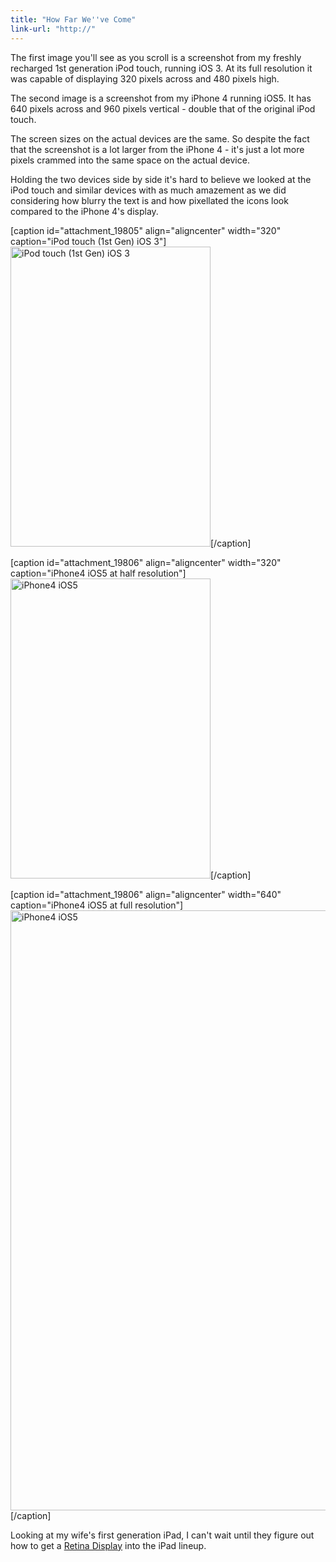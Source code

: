 ```yaml
---
title: "How Far We''ve Come"
link-url: "http://"
---
```

<p>The first image you'll see as you scroll is a screenshot from my freshly recharged 1st generation iPod touch, running iOS 3. At its full resolution it was capable of displaying 320 pixels across and 480 pixels high.</p>
<p>The second image is a screenshot from my iPhone 4 running iOS5. It has 640 pixels across and 960 pixels vertical - double that of the original iPod touch.</p>
<p>The screen sizes on the actual devices are the same. So despite the fact that the screenshot is a lot larger from the iPhone 4 - it's just a lot more pixels crammed into the same space on the actual device.</p>
<p>Holding the two devices side by side it's hard to believe we looked at the iPod touch and similar devices with as much amazement as we did considering how blurry the text is and how pixellated the icons look compared to the iPhone 4's display.</p>
<p>[caption id="attachment_19805" align="aligncenter" width="320" caption="iPod touch (1st Gen) iOS 3"]<img src="https://chrisenns.com/wp-content/uploads/2011/11/iPod-touch-1st-Gen-iOS-3.png" alt="iPod touch (1st Gen) iOS 3" title="iPod touch (1st Gen) iOS 3" width="320" height="480" class="size-full wp-image-19805" />[/caption]</p>
<p>[caption id="attachment_19806" align="aligncenter" width="320" caption="iPhone4 iOS5 at half resolution"]<img src="https://chrisenns.com/wp-content/uploads/2011/11/iPhone4-iOS5.png" alt="iPhone4 iOS5" title="iPhone4 iOS5" width="320" height="480" />[/caption]</p>
<p>[caption id="attachment_19806" align="aligncenter" width="640" caption="iPhone4 iOS5 at full resolution"]<img src="https://chrisenns.com/wp-content/uploads/2011/11/iPhone4-iOS5.png" alt="iPhone4 iOS5" title="iPhone4 iOS5" width="640" height="960" class="size-full wp-image-19806" />[/caption]</p>
<p>Looking at my wife's first generation iPad, I can't wait until they figure out how to get a <a href="http://www.apple.com/iphone/features/retina-display.html">Retina Display</a> into the iPad lineup.</p>
